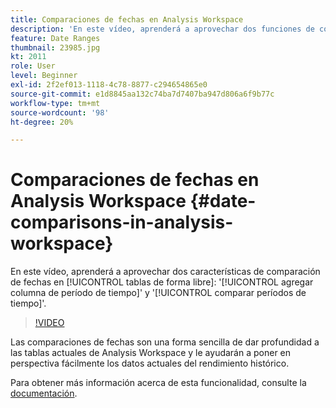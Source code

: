 ```yaml
---
title: Comparaciones de fechas en Analysis Workspace
description: 'En este vídeo, aprenderá a aprovechar dos funciones de comparación de fechas en tablas de forma libre: Añadir columna de período de tiempo y Comparar períodos de tiempo.'
feature: Date Ranges
thumbnail: 23985.jpg
kt: 2011
role: User
level: Beginner
exl-id: 2f2ef013-1118-4c78-8877-c294654865e0
source-git-commit: e1d8845aa132c74ba7d7407ba947d806a6f9b77c
workflow-type: tm+mt
source-wordcount: '98'
ht-degree: 20%

---
```


# Comparaciones de fechas en Analysis Workspace {#date-comparisons-in-analysis-workspace}

En este vídeo, aprenderá a aprovechar dos características de comparación de fechas en [!UICONTROL tablas de forma libre]: &#39;[!UICONTROL agregar columna de período de tiempo]&#39; y &#39;[!UICONTROL comparar períodos de tiempo]&#39;.

>[!VIDEO](https://video.tv.adobe.com/v/23985/?quality=12&learn=on)

Las comparaciones de fechas son una forma sencilla de dar profundidad a las tablas actuales de Analysis Workspace y le ayudarán a poner en perspectiva fácilmente los datos actuales del rendimiento histórico.

Para obtener más información acerca de esta funcionalidad, consulte la [documentación](https://experienceleague.adobe.com/es/docs/analytics/analyze/analysis-workspace/components/calendar-date-ranges/time-comparison).
